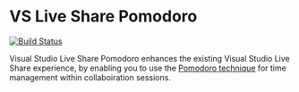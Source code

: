 # VS Live Share Pomodoro

[![Build Status](https://dev.azure.com/vsls-contrib/vsls-contrib/_apis/build/status/vsls-contrib.pomodoro?branchName=master)](https://dev.azure.com/vsls-contrib/vsls-contrib/_build/latest?definitionId=3&branchName=master)

Visual Studio Live Share Pomodoro enhances the existing Visual Studio Live Share experience, by enabling you to use the [Pomodoro technique](https://francescocirillo.com/pages/pomodoro-technique) for time management within collaboiration sessions.
